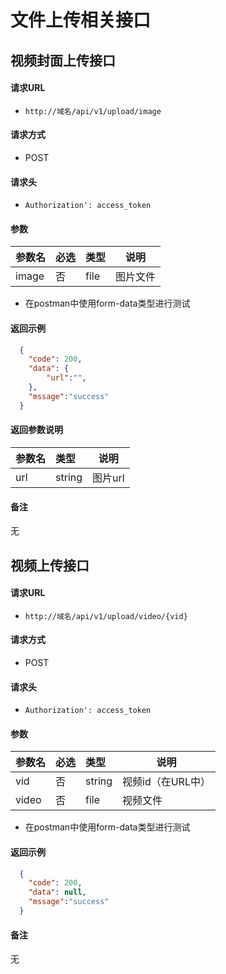 # 文件上传相关接口

## 视频封面上传接口

#### 请求URL
- ` http://域名/api/v1/upload/image `
  
#### 请求方式
- POST 

#### 请求头
- `Authorization': access_token `

#### 参数
| 参数名 | 必选 | 类型 | 说明     |
| :----- | :--- | :--- | -------- |
| image  | 否   | file | 图片文件 |

- 在postman中使用form-data类型进行测试

#### 返回示例 

``` json
  {
    "code": 200,
    "data": {
	    "url":"",
    },
    "mssage":"success"
  }
```

#### 返回参数说明 

| 参数名 | 类型   | 说明    |
| :----- | :----- | ------- |
| url    | string | 图片url |

#### 备注
无

    
## 视频上传接口

#### 请求URL
- ` http://域名/api/v1/upload/video/{vid} `
  
#### 请求方式
- POST 

#### 请求头
- `Authorization': access_token `

#### 参数

| 参数名 | 必选 | 类型   | 说明     |
| :----- | :--- | :----- | -------- |
| vid    | 否   | string | 视频id（在URL中）   |
| video  | 否   | file   | 视频文件 |

- 在postman中使用form-data类型进行测试

#### 返回示例 

``` json
  {
    "code": 200,
    "data": null,
    "mssage":"success"
  }
```

#### 备注
无